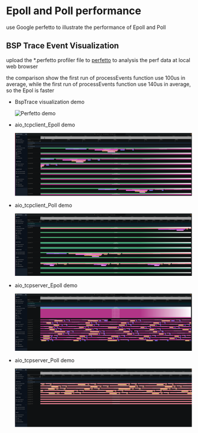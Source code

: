 # Epoll and Poll performance
use Google perfetto to illustrate the performance of Epoll and Poll


## BSP Trace Event Visualization

upload the *.perfetto profiler file to [perfetto](https://ui.perfetto.dev/) to analysis the perf data at local web browser

the comparison show the first run of processEvents function use 100us in average, while the first run of processEvents function use 140us in average, so the Epol is faster

- BspTrace visualization demo

  ![Perfetto demo](../../image/perfetto.PNG)
  
- aio_tcpclient_Epoll demo

  ![](../../image/aio_tcpclient_Epoll.png)
  
- aio_tcpclient_Poll demo

  ![](../../image/aio_tcpclient_Poll.png)
  
- aio_tcpserver_Epoll demo

  ![](../../image/aio_tcpserver_Epoll.png)
  
- aio_tcpserver_Poll demo

  ![](../../image/aio_tcpserver_Poll.png)

